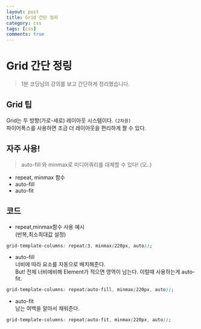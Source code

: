 ```yaml
---
layout: post
title: Grid 간단 정리
category: css
tags: [css]
comments: true
---
```


# Grid 간단 정링

> 1분 코딩님의 강의를 보고 간단하게 정리했습니다.

## Grid 팁

Grid는 두 방향(가로-세로) 레이아웃 시스템이다. `(2차원)` <br/>
파이어폭스를 사용하면 조금 더 레이아웃을 편리하게 짤 수 있다. <br/>

## 자주 사용!
> auto-fill 와 minmax로 미디어쿼리를 대체할 수 있다! (오..)

- repeat, minmax 함수
- auto-fill
- auto-fit

## 코드

- repeat,minmax함수 사용 예시<br/>
  (반복,최소최대값 설정)

```css
grid-template-columns: repeat(3, minmax(220px, auto));
```

- auto-fill<br/>
  너비에 따라 요소를 자동으로 배치해준다.<br/>
  But! 전체 너비에비해 Element가 적으면 영역이 남는다. 이럴때 사용하는게 auto-fit.

```css
grid-template-columns: repeat(auto-fill, minmax(220px, auto));
```

- auto-fit<br/>
  남는 여백을 알아서 채워준다.
  
```css
grid-template-columns: repeat(auto-fit, minmax(220px, auto));
```
